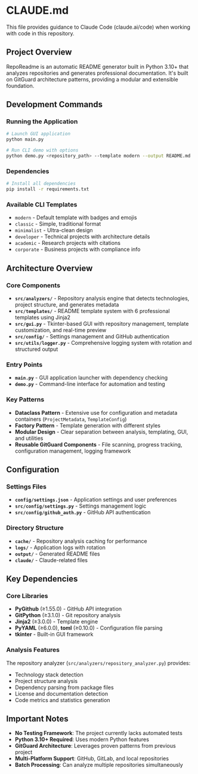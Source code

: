 # CLAUDE.md

This file provides guidance to Claude Code (claude.ai/code) when working with code in this repository.

## Project Overview

RepoReadme is an automatic README generator built in Python 3.10+ that analyzes repositories and generates professional documentation. It's built on GitGuard architecture patterns, providing a modular and extensible foundation.

## Development Commands

### Running the Application
```bash
# Launch GUI application
python main.py

# Run CLI demo with options
python demo.py <repository_path> --template modern --output README.md
```

### Dependencies
```bash
# Install all dependencies
pip install -r requirements.txt
```

### Available CLI Templates
- `modern` - Default template with badges and emojis
- `classic` - Simple, traditional format
- `minimalist` - Ultra-clean design
- `developer` - Technical projects with architecture details
- `academic` - Research projects with citations
- `corporate` - Business projects with compliance info

## Architecture Overview

### Core Components
- **`src/analyzers/`** - Repository analysis engine that detects technologies, project structure, and generates metadata
- **`src/templates/`** - README template system with 6 professional templates using Jinja2
- **`src/gui.py`** - Tkinter-based GUI with repository management, template customization, and real-time preview
- **`src/config/`** - Settings management and GitHub authentication
- **`src/utils/logger.py`** - Comprehensive logging system with rotation and structured output

### Entry Points
- **`main.py`** - GUI application launcher with dependency checking
- **`demo.py`** - Command-line interface for automation and testing

### Key Patterns
- **Dataclass Pattern** - Extensive use for configuration and metadata containers (`ProjectMetadata`, `TemplateConfig`)
- **Factory Pattern** - Template generation with different styles
- **Modular Design** - Clear separation between analysis, templating, GUI, and utilities
- **Reusable GitGuard Components** - File scanning, progress tracking, configuration management, logging framework

## Configuration

### Settings Files
- **`config/settings.json`** - Application settings and user preferences
- **`src/config/settings.py`** - Settings management logic
- **`src/config/github_auth.py`** - GitHub API authentication

### Directory Structure
- **`cache/`** - Repository analysis caching for performance
- **`logs/`** - Application logs with rotation
- **`output/`** - Generated README files
- **`claude/`** - Claude-related files

## Key Dependencies

### Core Libraries
- **PyGithub** (≥1.55.0) - GitHub API integration
- **GitPython** (≥3.1.0) - Git repository analysis
- **Jinja2** (≥3.0.0) - Template engine
- **PyYAML** (≥6.0.0), **toml** (≥0.10.0) - Configuration file parsing
- **tkinter** - Built-in GUI framework

### Analysis Features
The repository analyzer (`src/analyzers/repository_analyzer.py`) provides:
- Technology stack detection
- Project structure analysis
- Dependency parsing from package files
- License and documentation detection
- Code metrics and statistics generation

## Important Notes

- **No Testing Framework**: The project currently lacks automated tests
- **Python 3.10+ Required**: Uses modern Python features
- **GitGuard Architecture**: Leverages proven patterns from previous project
- **Multi-Platform Support**: GitHub, GitLab, and local repositories
- **Batch Processing**: Can analyze multiple repositories simultaneously